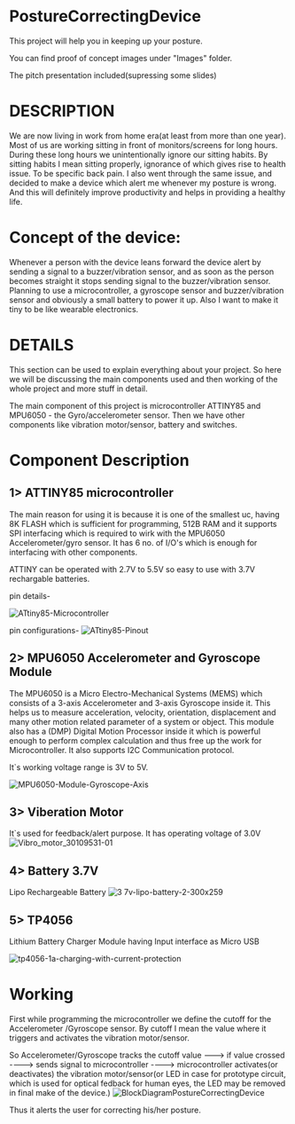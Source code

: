 # PostureCorrectingDevice
This project will help you in keeping up your posture.

You can find proof of concept images under "Images" folder.

The pitch presentation included(supressing some slides)

# DESCRIPTION
We are now living in work from home era(at least from more than one year). Most of us are working sitting in front of monitors/screens for long hours. During these long hours we unintentionally ignore our sitting habits.
By sitting habits I mean sitting properly, ignorance of which gives rise to health issue. To be specific back pain.
I also went through the same issue, and decided to make a device which alert me whenever my posture is wrong.
And this will definitely improve productivity and helps in providing a healthy life.

# Concept of the device:
Whenever a person with the device leans forward the device alert by sending a signal to a buzzer/vibration sensor, and as soon as the person becomes straight it stops sending signal to the buzzer/vibration sensor.
Planning to use a microcontroller, a gyroscope sensor and buzzer/vibration sensor and obviously a small battery to power it up.
Also I want to make it tiny to be like wearable electronics.

# DETAILS
 This section can be used to explain everything about your project.
So here we will be discussing the main components used and then working of the whole project and more stuff in detail.

The main component of this project is microcontroller ATTINY85 and MPU6050 - the Gyro/accelerometer sensor. Then we have other components like vibration motor/sensor, battery and switches.

# Component Description
## 1> ATTINY85 microcontroller
The main reason for using it is because it is one of the smallest uc, having 8K FLASH which is sufficient for programming, 512B RAM and it supports SPI interfacing which is required to wirk with the MPU6050 Accelerometer/gyro sensor. It has 6 no. of I/O's which is enough for interfacing with other components.

ATTINY can be operated with 2.7V to 5.5V so easy to use with 3.7V rechargable batteries.

pin details-

![ATtiny85-Microcontroller](https://user-images.githubusercontent.com/30037314/168246885-1db9f4cb-c223-4aa3-a61e-50ae13126756.jpg)


pin configurations-
![ATtiny85-Pinout](https://user-images.githubusercontent.com/30037314/168247028-5a035e67-c276-4e25-bf5f-261847bc75ab.png)


## 2> MPU6050 Accelerometer and Gyroscope Module
The MPU6050 is a Micro Electro-Mechanical Systems (MEMS) which consists of a 3-axis Accelerometer and 3-axis Gyroscope inside it. This helps us to measure acceleration, velocity, orientation, displacement and many other motion related parameter of a system or object. This module also has a (DMP) Digital Motion Processor inside it which is powerful enough to perform complex calculation and thus free up the work for Microcontroller. It also supports I2C Communication protocol.

It`s working voltage range is 3V to 5V.

![MPU6050-Module-Gyroscope-Axis](https://user-images.githubusercontent.com/30037314/168247599-9c459490-adc0-437c-9585-3a65526e414d.jpg)



## 3> Viberation Motor
It`s used for feedback/alert purpose. It has operating voltage of 3.0V
![Vibro_motor_30109531-01](https://user-images.githubusercontent.com/30037314/168247770-fde6c503-fd77-4a77-80ad-ab35d128b279.jpg)


## 4> Battery 3.7V
 Lipo Rechargeable Battery
![3 7v-lipo-battery-2-300x259](https://user-images.githubusercontent.com/30037314/168248470-1f2615ef-1fab-42bf-9cea-cba7191df6a3.jpg)


## 5> TP4056  
Lithium Battery Charger Module having Input interface as Micro USB

![tp4056-1a-charging-with-current-protection](https://user-images.githubusercontent.com/30037314/168248743-5a2812d6-395c-4589-9c10-41b02735612a.jpg)

# Working
First while programming the microcontroller we define the cutoff for the Accelerometer /Gyroscope sensor. By cutoff I mean the value where it triggers and activates the vibration motor/sensor.

So Accelerometer/Gyroscope tracks the cutoff value ---> if value crossed ----> sends signal to microcontroller ----> microcontroller activates(or deactivates) the vibration motor/sensor(or LED in case for prototype circuit, which is used for optical fedback for human eyes, the LED may be removed in final make of the device.)
![BlockDiagramPostureCorrectingDevice](https://user-images.githubusercontent.com/30037314/168249075-f8dcb229-7f82-44e7-a9b0-6525d1fd626d.jpg)

Thus it alerts the user for correcting his/her posture.

